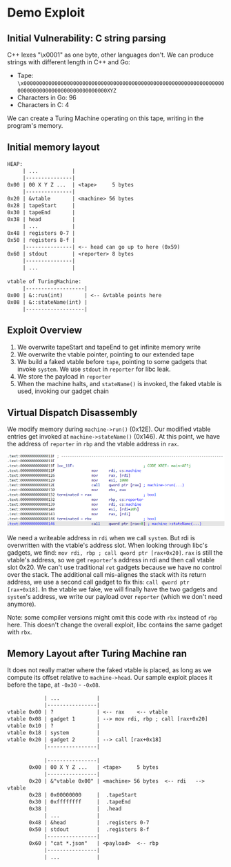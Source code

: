 Demo Exploit
============

## Initial Vulnerability: C string parsing
C++ lexes "\x0001" as one byte, other languages don't. 
We can produce strings with different length in C++ and Go:
- Tape: `\x0000000000000000000000000000000000000000000000000000000000000000000000000000000000000000000000XYZ`
- Characters in Go: 96
- Characters in C: 4

We can create a Turing Machine operating on this tape, writing in the program's memory.

## Initial memory layout
```
HEAP:
     | ...           |
     |---------------|
0x00 | 00 X Y Z ...  | <tape>     5 bytes
     |---------------|
0x20 | &vtable       | <machine> 56 bytes
0x28 | tapeStart     |
0x30 | tapeEnd       |
0x38 | head          |
     | ...           |
0x48 | registers 0-7 |
0x50 | registers 8-f |
     |---------------| <-- head can go up to here (0x59)
0x60 | stdout        | <reporter> 8 bytes
     |---------------|
     | ...           |
     
vtable of TuringMachine:
     |-------------------|
0x00 | &::run(int)       | <-- &vtable points here
0x08 | &::stateName(int) |
     |-------------------|
```

## Exploit Overview
1. We overwrite tapeStart and tapeEnd to get infinite memory write
2. We overwrite the vtable pointer, pointing to our extended tape
3. We build a faked vtable before `tape`, pointing to some gadgets that invoke `system`. We use `stdout` in `reporter` for libc leak.
4. We store the payload in `reporter`
5. When the machine halts, and `stateName()` is invoked, the faked vtable is used, invoking our gadget chain

## Virtual Dispatch Disassembly
We modify memory during `machine->run()` (0x12E). 
Our modified vtable entries get invoked at `machine->stateName()` (0x146).
At this point, we have the address of `reporter` in `rbp` and the vtable address in `rax`.

![](disassembly.png)

We need a writeable address in `rdi` when we call `system`.
But rdi is overwritten with the vtable's address slot.
When looking through libc's gadgets, we find: `mov rdi, rbp ; call qword ptr [rax+0x20]`.
`rax` is still the vtable's address, so we get `reporter`'s address in rdi and then call vtable slot 0x20.
We can't use traditional `ret` gadgets because we have no control over the stack.
The additional call mis-alignes the stack with its return address, we use a second call gadget to fix this: `call qword ptr [rax+0x18]`.
In the vtable we fake, we will finally have the two gadgets and `system`'s address, we write our payload over `reporter` (which we don't need anymore).

Note: some compiler versions might omit this code with `rbx` instead of `rbp` here. 
This doesn't change the overall exploit, libc contains the same gadget with `rbx`. 

## Memory Layout after Turing Machine ran
It does not really matter where the faked vtable is placed, as long as we compute its offset relative to `machine->head`.
Our sample exploit places it before the tape, at `-0x30` - `-0x08`.
```
            | ...            |
            |----------------|
vtable 0x00 | ?              | <-- rax    <-- vtable
vtable 0x08 | gadget 1       | --> mov rdi, rbp ; call [rax+0x20]
vtable 0x10 | ?              |
vtable 0x18 | system         |
vtable 0x20 | gadget 2       | --> call [rax+0x18]
            |----------------|
     
            |----------------|
       0x00 | 00 X Y Z ...   | <tape>     5 bytes
            |----------------|
       0x20 | &"vtable 0x00" | <machine> 56 bytes  <-- rdi   --> vtable
       0x28 | 0x00000000     |  .tapeStart
       0x30 | 0xffffffff     |  .tapeEnd  
       0x38 |                |  .head
            | ...            |
       0x48 | &head          |  .registers 0-7
       0x50 | stdout         |  .registers 8-f
            |----------------|
       0x60 | "cat *.json"   | <payload>  <-- rbp
            |----------------|
            | ...            |
```
